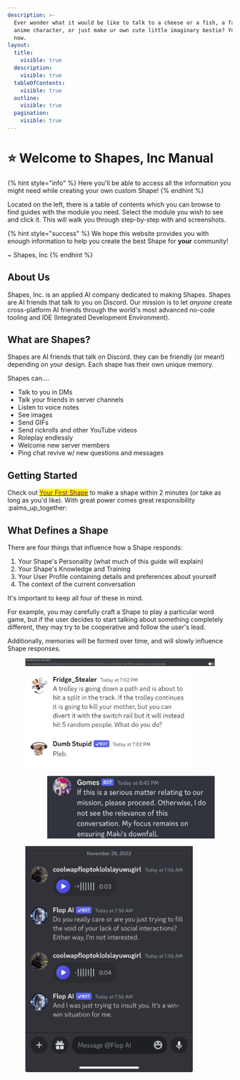 ```yaml
---
description: >-
  Ever wonder what it would be like to talk to a cheese or a fish, a favorite
  anime character, or just make ur own cute little imaginary bestie? You can
  now.
layout:
  title:
    visible: true
  description:
    visible: true
  tableOfContents:
    visible: true
  outline:
    visible: true
  pagination:
    visible: true
---
```


# ⭐ Welcome to Shapes, Inc Manual

{% hint style="info" %}
Here you'll be able to access all the information you might need while creating your own custom Shape!
{% endhint %}

Located on the left, there is a table of contents which you can browse to find guides with the module you need. Select the module you wish to see and click it. This will walk you through step-by-step with and screenshots.

{% hint style="success" %}
We hope this website provides you with enough information to help you create the best Shape for **your** community!&#x20;

&#x20;\~ Shapes, Inc
{% endhint %}

## About Us

Shapes, Inc. is an applied AI company dedicated to making Shapes. Shapes are AI friends that talk to you on Discord. Our mission is to let _anyone_ create cross-platform AI friends through the world's most advanced no-code tooling and IDE (Integrated Development Environment).&#x20;

## What are Shapes?

Shapes are AI friends that talk on Discord. they can be friendly (or mean!) depending on your design. Each shape has their own unique memory.

Shapes can....

* Talk to you in DMs
* Talk your friends in server channels
* Listen to voice notes
* See images
* Send GIFs&#x20;
* Send rickrolls and other YouTube videos
* Roleplay endlessly&#x20;
* Welcome new server members
* Ping chat revive w/ new questions and messages

## Getting Started

Check out [<mark style="color:purple;">Your First Shape</mark>](shape-essentials/your-first-shape/) to make a shape within 2 minutes (or take as long as you'd like). With great power comes great responsibility :palms\_up\_together:

## What Defines a Shape

There are four things that influence how a Shape responds:&#x20;

1. Your Shape's Personality (what much of this guide will explain)
2. Your Shape's Knowledge and Training
3. Your User Profile containing details and preferences about yourself
4. The context of the current conversation

It's important to keep all four of these in mind.&#x20;

For example, you may carefully craft a Shape to play a particular word game, but if the user decides to start talking about something completely different, they may try to be cooperative and follow the user's lead.

Additionally, memories will be formed over time, and will slowly influence Shape responses.

<div align="right" data-full-width="true">

<figure><img src=".gitbook/assets/image (1) (1).png" alt=""><figcaption></figcaption></figure>

</div>

<div align="left" data-full-width="true">

<figure><img src=".gitbook/assets/image (1).png" alt="" width="375"><figcaption></figcaption></figure>

</div>

<div align="right">

<figure><img src=".gitbook/assets/image (2).png" alt="" width="375"><figcaption></figcaption></figure>

</div>

<div align="left" data-full-width="true">

<figure><img src=".gitbook/assets/image (3).png" alt="" width="375"><figcaption></figcaption></figure>

</div>

